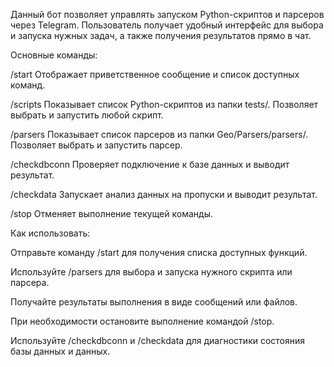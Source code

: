 Данный бот позволяет управлять запуском Python-скриптов и парсеров через Telegram. Пользователь получает удобный интерфейс для выбора и запуска нужных задач, а также получения результатов прямо в чат.

Основные команды:

/start
Отображает приветственное сообщение и список доступных команд.

/scripts
Показывает список Python-скриптов из папки tests/. Позволяет выбрать и запустить любой скрипт.

/parsers
Показывает список парсеров из папки Geo/Parsers/parsers/. Позволяет выбрать и запустить парсер.

/checkdbconn
Проверяет подключение к базе данных и выводит результат.

/checkdata
Запускает анализ данных на пропуски и выводит результат.

/stop
Отменяет выполнение текущей команды.

Как использовать:

Отправьте команду /start для получения списка доступных функций.

Используйте /parsers для выбора и запуска нужного скрипта или парсера.

Получайте результаты выполнения в виде сообщений или файлов.

При необходимости остановите выполнение командой /stop.

Используйте /checkdbconn и /checkdata для диагностики состояния базы данных и данных.